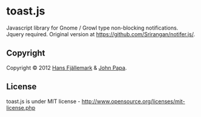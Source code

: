 # toast.js

Javascript library for Gnome / Growl type non-blocking notifications. Jquery required. Original version at https://github.com/Srirangan/notifer.js/.

## Copyright

Copyright © 2012 [Hans Fjällemark](http://twitter.com/hfjallemark) & [John Papa](http://twitter.com/John_Papa).

## License

toast.js is under MIT license - http://www.opensource.org/licenses/mit-license.php